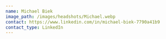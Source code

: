 ```yaml
---
name: Michael Biek
image_path: /images/headshots/Michael.webp
contact: https://www.linkedin.com/in/michael-biek-7790a41b9
contact_type: LinkedIn
---
```

